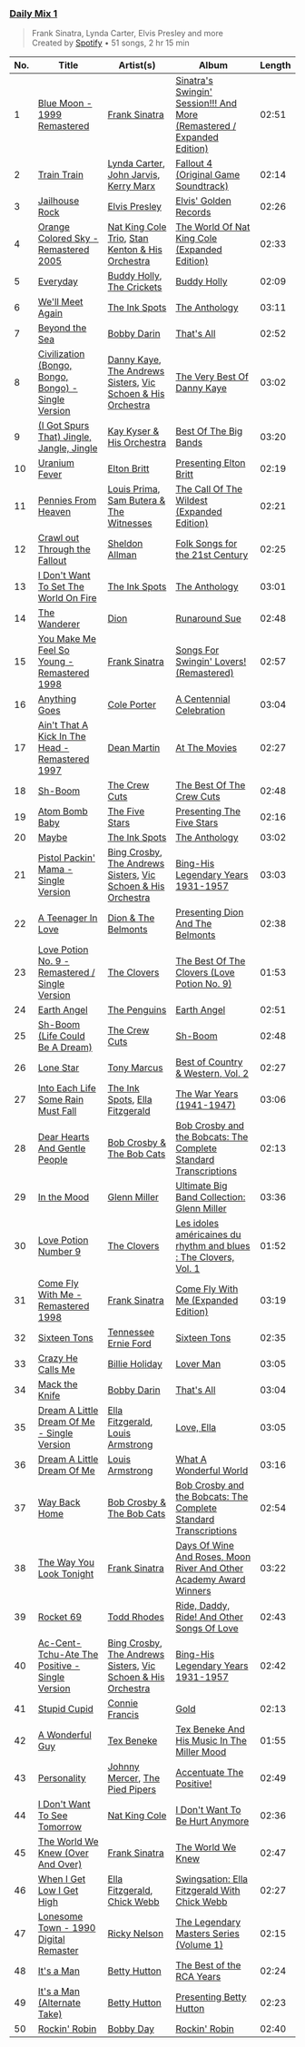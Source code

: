 ### [Daily Mix 1](https://open.spotify.com/playlist/37i9dQZF1E39Gzb56luQni)

> Frank Sinatra, Lynda Carter, Elvis Presley and more<br>
> Created by [Spotify](https://open.spotify.com/user/spotify) • 51 songs, 2 hr 15 min

| No. | Title | Artist(s) | Album | Length |
|---|---|---|---|---|
| 1 | [Blue Moon - 1999 Remastered](https://open.spotify.com/track/5RLzsVW6UNiV2YrOlKwzNN) | [Frank Sinatra](https://open.spotify.com/artist/1Mxqyy3pSjf8kZZL4QVxS0) | [Sinatra's Swingin' Session!!! And More (Remastered / Expanded Edition)](https://open.spotify.com/album/0rnnzYSJbxKoxcp9U5I2zF) | 02:51 |
| 2 | [Train Train](https://open.spotify.com/track/0mNzgRJDYeEoVuVSSj4Vxx) | [Lynda Carter](https://open.spotify.com/artist/7dinImt4nrJSPBD7Q5LDPC), [John Jarvis](https://open.spotify.com/artist/0U42bw7AY6q9kdTcCYNM5v), [Kerry Marx](https://open.spotify.com/artist/5yeO84zkSjDhZkeuGXoVCa) | [Fallout 4 (Original Game Soundtrack)](https://open.spotify.com/album/47C57TQNELQqnJDS22ZKj6) | 02:14 |
| 3 | [Jailhouse Rock](https://open.spotify.com/track/4gphxUgq0JSFv2BCLhNDiE) | [Elvis Presley](https://open.spotify.com/artist/43ZHCT0cAZBISjO8DG9PnE) | [Elvis' Golden Records](https://open.spotify.com/album/0C3t1htEDTFKcg7F2rNbek) | 02:26 |
| 4 | [Orange Colored Sky - Remastered 2005](https://open.spotify.com/track/0CEWQROXhDHxcbXlZYYdym) | [Nat King Cole Trio](https://open.spotify.com/artist/3OpnoUqoRIHWbsFs4Nw0NQ), [Stan Kenton & His Orchestra](https://open.spotify.com/artist/6MHjWRkmBS7mzh7Ol2Aw0b) | [The World Of Nat King Cole (Expanded Edition)](https://open.spotify.com/album/1z5Ut9gopzeYwM7QsseZtP) | 02:33 |
| 5 | [Everyday](https://open.spotify.com/track/39lnzOIUCSNaQmgBHoz7rt) | [Buddy Holly](https://open.spotify.com/artist/3wYyutjgII8LJVVOLrGI0D), [The Crickets](https://open.spotify.com/artist/4r7JUeiYy24L7BuzCq9EjR) | [Buddy Holly](https://open.spotify.com/album/4Qy0SOU9Jg7Td10K68SanP) | 02:09 |
| 6 | [We'll Meet Again](https://open.spotify.com/track/5EQfcSb929cWIeLJPIZoby) | [The Ink Spots](https://open.spotify.com/artist/5bOsFzuJ6QZMr86ezC4oXY) | [The Anthology](https://open.spotify.com/album/5kP2AlLe5EsHEx6y3HpJjN) | 03:11 |
| 7 | [Beyond the Sea](https://open.spotify.com/track/3KzgdYUlqV6TOG7JCmx2Wg) | [Bobby Darin](https://open.spotify.com/artist/0EodhzA6yW1bIdD5B4tcmJ) | [That's All](https://open.spotify.com/album/5MsJK0kqiYIJDmd3cjkGMn) | 02:52 |
| 8 | [Civilization (Bongo, Bongo, Bongo) - Single Version](https://open.spotify.com/track/7u9eQXm4pzbvNLRyDegMOl) | [Danny Kaye](https://open.spotify.com/artist/4r6DXcqtllstKwEx3ndKMj), [The Andrews Sisters](https://open.spotify.com/artist/2NCGI6dLTxLdI9XHdv7QfM), [Vic Schoen & His Orchestra](https://open.spotify.com/artist/5wHn4S5C2d5fqXIPnJWe42) | [The Very Best Of Danny Kaye](https://open.spotify.com/album/3dalhATT8JXqCV6hkSmzt0) | 03:02 |
| 9 | [(I Got Spurs That) Jingle, Jangle, Jingle](https://open.spotify.com/track/45YtTdmH2PNKEnxN3uTZQy) | [Kay Kyser & His Orchestra](https://open.spotify.com/artist/23NUp4EWSmMANtTosuwrGS) | [Best Of The Big Bands](https://open.spotify.com/album/5VC1PFE5kGfGsTBH9Oua9g) | 03:20 |
| 10 | [Uranium Fever](https://open.spotify.com/track/7IPzEPRs8Y3j0hieZ4wdYf) | [Elton Britt](https://open.spotify.com/artist/0KpEAwp8zARUw37m0Jtdei) | [Presenting Elton Britt](https://open.spotify.com/album/016arGrAjGeta09FWpXwsl) | 02:19 |
| 11 | [Pennies From Heaven](https://open.spotify.com/track/4tmy6FB76bR5eLmx0zO1mn) | [Louis Prima](https://open.spotify.com/artist/52lBOxCxbJg0ttXEW9CQpW), [Sam Butera & The Witnesses](https://open.spotify.com/artist/70njzKgLbLbWkCPhKEu2oV) | [The Call Of The Wildest (Expanded Edition)](https://open.spotify.com/album/5RDBugAE4cU2vbLZj0dvmf) | 02:21 |
| 12 | [Crawl out Through the Fallout](https://open.spotify.com/track/2d3e3Vi4AeB52khjI4TyyJ) | [Sheldon Allman](https://open.spotify.com/artist/2MXsZx2HtYjg6xu0RXtfyM) | [Folk Songs for the 21st Century](https://open.spotify.com/album/4sPP6KW7i3k68npvlwB9yI) | 02:25 |
| 13 | [I Don't Want To Set The World On Fire](https://open.spotify.com/track/777zXDJpBufzttU4AJ2dGO) | [The Ink Spots](https://open.spotify.com/artist/5bOsFzuJ6QZMr86ezC4oXY) | [The Anthology](https://open.spotify.com/album/5kP2AlLe5EsHEx6y3HpJjN) | 03:01 |
| 14 | [The Wanderer](https://open.spotify.com/track/3v8d3ku3kiTZVPxEt7a2dE) | [Dion](https://open.spotify.com/artist/15FyiY3ChN0QRspHIQYq0W) | [Runaround Sue](https://open.spotify.com/album/20vUqyMzF8fgQhkdLdtzi7) | 02:48 |
| 15 | [You Make Me Feel So Young - Remastered 1998](https://open.spotify.com/track/2WaYW84yWij5NSCpgSeU2R) | [Frank Sinatra](https://open.spotify.com/artist/1Mxqyy3pSjf8kZZL4QVxS0) | [Songs For Swingin' Lovers! (Remastered)](https://open.spotify.com/album/4kca7vXd1Wo5GE2DMafvMc) | 02:57 |
| 16 | [Anything Goes](https://open.spotify.com/track/1MoF2Agl5fwTlSJxG305xT) | [Cole Porter](https://open.spotify.com/artist/6rrwIOOzyvn76SDbkxjIjS) | [A Centennial Celebration](https://open.spotify.com/album/1YDLrKsbx8XeHI6DNORVnr) | 03:04 |
| 17 | [Ain't That A Kick In The Head - Remastered 1997](https://open.spotify.com/track/4qQ8sToR3GNossXlwSlyKz) | [Dean Martin](https://open.spotify.com/artist/49e4v89VmlDcFCMyDv9wQ9) | [At The Movies](https://open.spotify.com/album/6Dsdu27CRQNlDvs3jF7BLK) | 02:27 |
| 18 | [Sh-Boom](https://open.spotify.com/track/7G2jAmiYUDZKyk7npVrgX8) | [The Crew Cuts](https://open.spotify.com/artist/49ttCh41vxv6R4r8S2YwXv) | [The Best Of The Crew Cuts](https://open.spotify.com/album/7dQg87XegvtSinDdZ1p0VP) | 02:48 |
| 19 | [Atom Bomb Baby](https://open.spotify.com/track/417c6vlCzP6ZpGm224tkXh) | [The Five Stars](https://open.spotify.com/artist/3BVB86CLvIonQmoQX8kj6e) | [Presenting The Five Stars](https://open.spotify.com/album/0NLCc8k9RrHd3TpPE7GR7u) | 02:16 |
| 20 | [Maybe](https://open.spotify.com/track/6jSOQzZ92aPKN0p2m09y2n) | [The Ink Spots](https://open.spotify.com/artist/5bOsFzuJ6QZMr86ezC4oXY) | [The Anthology](https://open.spotify.com/album/5kP2AlLe5EsHEx6y3HpJjN) | 03:02 |
| 21 | [Pistol Packin' Mama - Single Version](https://open.spotify.com/track/2Pn1HP6ZTVpBaew1jHcs87) | [Bing Crosby](https://open.spotify.com/artist/6ZjFtWeHP9XN7FeKSUe80S), [The Andrews Sisters](https://open.spotify.com/artist/2NCGI6dLTxLdI9XHdv7QfM), [Vic Schoen & His Orchestra](https://open.spotify.com/artist/5wHn4S5C2d5fqXIPnJWe42) | [Bing-His Legendary Years 1931-1957](https://open.spotify.com/album/2KDC9MOVhSPFY3ANMB6aDw) | 03:03 |
| 22 | [A Teenager In Love](https://open.spotify.com/track/0QGwOFQChzflLAmPq5NwKo) | [Dion & The Belmonts](https://open.spotify.com/artist/2loYllWFfoWpoxC5YrJKc4) | [Presenting Dion And The Belmonts](https://open.spotify.com/album/6z1hD32vUCvJZVjVZMv7el) | 02:38 |
| 23 | [Love Potion No. 9 - Remastered / Single Version](https://open.spotify.com/track/5ytPMYb6dkoli8sNSEsdmZ) | [The Clovers](https://open.spotify.com/artist/0ckkj0a9CvIJr4h84B0OlN) | [The Best Of The Clovers (Love Potion No. 9)](https://open.spotify.com/album/6tfGv9PH9Kx1fKpp2dVe4y) | 01:53 |
| 24 | [Earth Angel](https://open.spotify.com/track/7GnMzVWOHLBPcfco4L1GtE) | [The Penguins](https://open.spotify.com/artist/6lOk7hCr8x3O9vHwylXyHR) | [Earth Angel](https://open.spotify.com/album/42uu50W2ko5aQriXh7naAd) | 02:51 |
| 25 | [Sh-Boom (Life Could Be A Dream)](https://open.spotify.com/track/0iApfII0PAUVPlgwCPRbls) | [The Crew Cuts](https://open.spotify.com/artist/49ttCh41vxv6R4r8S2YwXv) | [Sh-Boom](https://open.spotify.com/album/0gazQDdv9CIHkMyNR5iL42) | 02:48 |
| 26 | [Lone Star](https://open.spotify.com/track/1lK1XuAOKZRxQmr1ieLDj0) | [Tony Marcus](https://open.spotify.com/artist/4EZdRVun5qkw7LXRBeZ26d) | [Best of Country & Western, Vol. 2](https://open.spotify.com/album/11FQIluT78LHZdMqy4n7Ng) | 02:27 |
| 27 | [Into Each Life Some Rain Must Fall](https://open.spotify.com/track/58IBN56vQec6cHcAhFvz1d) | [The Ink Spots](https://open.spotify.com/artist/5bOsFzuJ6QZMr86ezC4oXY), [Ella Fitzgerald](https://open.spotify.com/artist/5V0MlUE1Bft0mbLlND7FJz) | [The War Years (1941-1947)](https://open.spotify.com/album/3xseO3iLY7v7dL7VP6jpsH) | 03:06 |
| 28 | [Dear Hearts And Gentle People](https://open.spotify.com/track/4hmKe6YigInvKIPFd1xT03) | [Bob Crosby & The Bob Cats](https://open.spotify.com/artist/1EE8fj8itdenD88iAylcYh) | [Bob Crosby and the Bobcats: The Complete Standard Transcriptions](https://open.spotify.com/album/5Y8YZyknkRwJL5nJMjdU8o) | 02:13 |
| 29 | [In the Mood](https://open.spotify.com/track/1xsY8IFXUrxeet1Fcmk4oC) | [Glenn Miller](https://open.spotify.com/artist/2aAHdB5HweT3mFcRzm0swc) | [Ultimate Big Band Collection: Glenn Miller](https://open.spotify.com/album/4dkdsQFiMF2Ok0AczTiVBR) | 03:36 |
| 30 | [Love Potion Number 9](https://open.spotify.com/track/2AeGmIxYLKhTB123MPRDgo) | [The Clovers](https://open.spotify.com/artist/0ckkj0a9CvIJr4h84B0OlN) | [Les idoles américaines du rhythm and blues : The Clovers, Vol. 1](https://open.spotify.com/album/29RWikz0slFF5Izww4G6rb) | 01:52 |
| 31 | [Come Fly With Me - Remastered 1998](https://open.spotify.com/track/4hHbeIIKO5Y5uLyIEbY9Gn) | [Frank Sinatra](https://open.spotify.com/artist/1Mxqyy3pSjf8kZZL4QVxS0) | [Come Fly With Me (Expanded Edition)](https://open.spotify.com/album/66v9QmjAj0Wwhh2OpbU4BE) | 03:19 |
| 32 | [Sixteen Tons](https://open.spotify.com/track/4KM77RUl2IKdXGhtOBbKIS) | [Tennessee Ernie Ford](https://open.spotify.com/artist/7u6FSuqT3SWE2kO8rNVjfp) | [Sixteen Tons](https://open.spotify.com/album/0X96CJyHwoBEzSj24CISo4) | 02:35 |
| 33 | [Crazy He Calls Me](https://open.spotify.com/track/4mQz22nF9cyWqwuErTqc6V) | [Billie Holiday](https://open.spotify.com/artist/1YzCsTRb22dQkh9lghPIrp) | [Lover Man](https://open.spotify.com/album/7tsBTgXE5wZggdmh5qBhZH) | 03:05 |
| 34 | [Mack the Knife](https://open.spotify.com/track/3E5ndyOfO6vFDEIE42HA8o) | [Bobby Darin](https://open.spotify.com/artist/0EodhzA6yW1bIdD5B4tcmJ) | [That's All](https://open.spotify.com/album/5MsJK0kqiYIJDmd3cjkGMn) | 03:04 |
| 35 | [Dream A Little Dream Of Me - Single Version](https://open.spotify.com/track/78MI7mu1LV1k4IA2HzKmHe) | [Ella Fitzgerald](https://open.spotify.com/artist/5V0MlUE1Bft0mbLlND7FJz), [Louis Armstrong](https://open.spotify.com/artist/19eLuQmk9aCobbVDHc6eek) | [Love, Ella](https://open.spotify.com/album/1y5KGkUKO0NG32MhIIagCA) | 03:05 |
| 36 | [Dream A Little Dream Of Me](https://open.spotify.com/track/3HuJDcOWx0gE9Yng2uWY7K) | [Louis Armstrong](https://open.spotify.com/artist/19eLuQmk9aCobbVDHc6eek) | [What A Wonderful World](https://open.spotify.com/album/6mmv0gwumlFGWDGJXF4yEv) | 03:16 |
| 37 | [Way Back Home](https://open.spotify.com/track/2Mqggm27ZkH3EyscmCDnIg) | [Bob Crosby & The Bob Cats](https://open.spotify.com/artist/1EE8fj8itdenD88iAylcYh) | [Bob Crosby and the Bobcats: The Complete Standard Transcriptions](https://open.spotify.com/album/5Y8YZyknkRwJL5nJMjdU8o) | 02:54 |
| 38 | [The Way You Look Tonight](https://open.spotify.com/track/0elmUoU7eMPwZX1Mw1MnQo) | [Frank Sinatra](https://open.spotify.com/artist/1Mxqyy3pSjf8kZZL4QVxS0) | [Days Of Wine And Roses, Moon River And Other Academy Award Winners](https://open.spotify.com/album/7FAo3wmrJNNzz2W5Z5ZG80) | 03:22 |
| 39 | [Rocket 69](https://open.spotify.com/track/4oEzmizp3UXnfu4cnraVEm) | [Todd Rhodes](https://open.spotify.com/artist/0kUKyKVDOxE9QB35T9kG3f) | [Ride, Daddy, Ride! And Other Songs Of Love](https://open.spotify.com/album/2vUXiV1HidrVx068WZWZIB) | 02:43 |
| 40 | [Ac-Cent-Tchu-Ate The Positive - Single Version](https://open.spotify.com/track/7kjhZR3dESBnn0GoHf3tVI) | [Bing Crosby](https://open.spotify.com/artist/6ZjFtWeHP9XN7FeKSUe80S), [The Andrews Sisters](https://open.spotify.com/artist/2NCGI6dLTxLdI9XHdv7QfM), [Vic Schoen & His Orchestra](https://open.spotify.com/artist/5wHn4S5C2d5fqXIPnJWe42) | [Bing-His Legendary Years 1931-1957](https://open.spotify.com/album/2KDC9MOVhSPFY3ANMB6aDw) | 02:42 |
| 41 | [Stupid Cupid](https://open.spotify.com/track/3nUrhP3KuK4R1qdxRk2Kgo) | [Connie Francis](https://open.spotify.com/artist/3EY5DxGdy7x4GelivOjS2Q) | [Gold](https://open.spotify.com/album/5LzeNR0ssOIfaUpNQbthH9) | 02:13 |
| 42 | [A Wonderful Guy](https://open.spotify.com/track/7DKjnQH7yeCUPXX88Hh12p) | [Tex Beneke](https://open.spotify.com/artist/7e9843xr17L5hRYAti3dtG) | [Tex Beneke And His Music In The Miller Mood](https://open.spotify.com/album/4zdNQI5E1pd4boIpyhAImH) | 01:55 |
| 43 | [Personality](https://open.spotify.com/track/2qkqnpWaSM6zWqDpQWaFEL) | [Johnny Mercer](https://open.spotify.com/artist/5cBHm2CXrbncYIDzrxF4Vi), [The Pied Pipers](https://open.spotify.com/artist/5o8E07TcYqIefZpDejymAd) | [Accentuate The Positive!](https://open.spotify.com/album/2IflfeM5BUj90g1hg3HoJh) | 02:49 |
| 44 | [I Don't Want To See Tomorrow](https://open.spotify.com/track/4RP1czjLoErBuEQui5hCrC) | [Nat King Cole](https://open.spotify.com/artist/7v4imS0moSyGdXyLgVTIV7) | [I Don't Want To Be Hurt Anymore](https://open.spotify.com/album/6GiTD7hha02SRrGgJbcipe) | 02:36 |
| 45 | [The World We Knew (Over And Over)](https://open.spotify.com/track/62KZRwymXq9Rgm8Cm5UCfx) | [Frank Sinatra](https://open.spotify.com/artist/1Mxqyy3pSjf8kZZL4QVxS0) | [The World We Knew](https://open.spotify.com/album/67Evm6gPc9wFSUf1aXOrKO) | 02:47 |
| 46 | [When I Get Low I Get High](https://open.spotify.com/track/5mA3Tr3qn1cftKXbCaVE6L) | [Ella Fitzgerald](https://open.spotify.com/artist/5V0MlUE1Bft0mbLlND7FJz), [Chick Webb](https://open.spotify.com/artist/7AgtFmxbJL1wDbp7yYrzQb) | [Swingsation: Ella Fitzgerald With Chick Webb](https://open.spotify.com/album/0Zfy1k6lqrz7Ob5pbSeATa) | 02:27 |
| 47 | [Lonesome Town - 1990 Digital Remaster](https://open.spotify.com/track/56XoFI6v7kbGNdM8ALYWof) | [Ricky Nelson](https://open.spotify.com/artist/73sSFVlM6pkweLXE8qw1OS) | [The Legendary Masters Series (Volume 1)](https://open.spotify.com/album/5R27t83T8Jhltww09lriMo) | 02:15 |
| 48 | [It's a Man](https://open.spotify.com/track/5w4EuviPUa4vSH52EYNqJ5) | [Betty Hutton](https://open.spotify.com/artist/6JcWhUd6K5suazlrWsMgGZ) | [The Best of the RCA Years](https://open.spotify.com/album/6zbf4btsxNqgWUHaXP0MhJ) | 02:24 |
| 49 | [It's a Man (Alternate Take)](https://open.spotify.com/track/5Dppa7y3mvnfbC7QjDLjTS) | [Betty Hutton](https://open.spotify.com/artist/4VCyL3xDf8AYZUQRtEF7bp) | [Presenting Betty Hutton](https://open.spotify.com/album/0dFZvvRMRRdRPHTufA2FEb) | 02:23 |
| 50 | [Rockin' Robin](https://open.spotify.com/track/4FlYcJnfkeBpowEHJ72Bmt) | [Bobby Day](https://open.spotify.com/artist/4SLfKHcufUqU46DiTAHIsj) | [Rockin' Robin](https://open.spotify.com/album/4T6nhb9QQpGzLiWkC6bG7y) | 02:40 |
